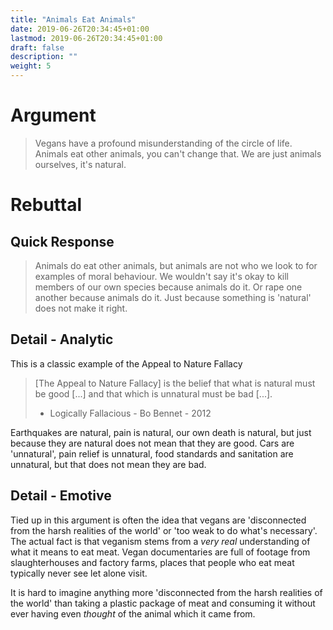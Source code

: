 ```yaml
---
title: "Animals Eat Animals"
date: 2019-06-26T20:34:45+01:00
lastmod: 2019-06-26T20:34:45+01:00
draft: false
description: ""
weight: 5
---
```


# Argument 

> Vegans have a profound misunderstanding of the circle of life. Animals eat other animals, you can't change that. We are just animals ourselves, it's natural.

# Rebuttal

## Quick Response

> Animals do eat other animals, but animals are not who we look to for examples of moral behaviour. We wouldn't say it's okay to kill members of our own species because animals do it. Or rape one another because animals do it. Just because something is 'natural' does not make it right.

## Detail - Analytic

This is a classic example of the Appeal to Nature Fallacy

> [The Appeal to Nature Fallacy] is the belief that what is natural must be good [...] and that which is unnatural must be bad [...].
> - Logically Fallacious - Bo Bennet - 2012

Earthquakes are natural, pain is natural, our own death is natural, but just because they are natural does not mean that they are good. Cars are 'unnatural', pain relief is unnatural, food standards and sanitation are unnatural, but that does not mean they are bad.  

## Detail - Emotive

Tied up in this argument is often the idea that vegans are 'disconnected from the harsh realities of the world' or 'too weak to do what's necessary'. The actual fact is that veganism stems from a _very real_ understanding of what it means to eat meat. Vegan documentaries are full of footage from slaughterhouses and factory farms, places that people who eat meat typically never see let alone visit. 

It is hard to imagine anything more 'disconnected from the harsh realities of the world' than taking a plastic package of meat and consuming it without ever having even _thought_ of the animal which it came from.


